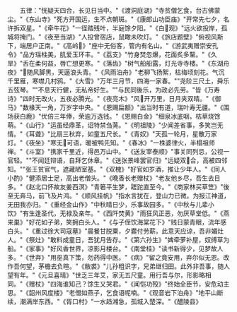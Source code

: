 <!-- { "loadSidebar": true } -->
　　五律："恍疑天四合，长见日当中。"《渡洞庭湖》"寺贫僧乞食，台古佛蒙尘。"《东山寺》"死方开国运，生不点朝斑。"《康郎山功臣庙》"开常先七夕，名许拆双星。"《牵牛花》"一径踏残叶，半庭馀夕阳。"《白观》"远火欲投岸，孤城将掩门。"《夜至当湖》"人投曾宿店，鼠瞰未吹灯。"《旅店题壁》"俯视风斯下，端居户正南。"《高岭》"座中无俗客，管内有名山。"《游武夷赠崇安孔令》"品方瑶柱美，肌爱玉环丰。"《荔支》"竹身焚忽爆，花面炙多黧。"《久旱》"舌在柔何益，唇亡想更寒。"《落齿》"树气船船露，灯光寺寺楼。"《东湖舟夜》"随风脚黑，天逼浪头青。"《风雨泊舟》"老柳飞扬絮，枯梅顷刻花。气沉千里雁，寒噤几村鸦。"《大雪》"万年三月节，四海一家春。""尧阶三尺土，舜乐五弦琴。""不息天行健，无私帝好生。""与民同後乐，为政必先劳。"皆《万寿诗》"四时无改火，五夜必腾光。"《夜亮木》"风开万里，日月夹双晴。"《御马》"数椽天一角，万岁字中央。"《恩赐扁额》"出当时有道，瑞叶寿无疆。"《围场获白鹿》"优倍三年俸，荣逾万选钱。"《恩赐白金》"细泉冰底咽，枯草烧馀萌。"《山行》"运虽经鼎革，诏特禁刍荛。"《明祖陵》"少闻差省事，多笑岂无情。"《耳聋》"比扇三秋弃，如童五尺长。"《青奴》"天孤一轮月，星散万家灯。"《夜坐》"寒无可语，暖被鸭先知。"《春冰》"一株婆律火，半榻祖师禅。"《斗室》"携家千里近，得邑万山中。"《送友宰泰顺》"事关同列忌，公视一官轻。""不闻廷辩语，自拜乞休章。"《送张景峰罢官归》"远疑双合，高被四邻知。""张王贫官气，遮藏陋室基。"《双槐》"好官如岁酒，推让少年人。"《同人小酌》"健添居士足，高出老僧头。"《晚香长老赠杖》"老友他乡尽，吾生去日多。"《赵北口怀故友姜西溟》"青箬平生梦，蹉跎直至今。"《商家林买草笠》"後至无奔马，前飞及片鸿。"《顺风挂帆》"指水言犹在，登山力已微。为报江神道，无田我亦归。"《重经金山作》"中秋晴日少，乐事故园多。"《中秋与儿辈小饮》"有生逢圣代，无禄及亲年。"《西阡焚黄》"雨狂风正恶，勿厌草堂低。"《燕来巢》"好花如子弟，笑拥白头人。"《与子侄饮海棠花下》"贱日蒙青眼，流年感白头。"《重过徐大司寇墓》"晨餐甘脱粟，夕爨付劳薪。此意天应谅，吾非媚灶人。"《祭灶》"敢料成童日，吾犹月告存。"《第六孙生》"婢牵萝补屋，奴缚草为船。"《家事》"好风香世界，凉影月楼台。"《南堂桂》"读书新得少，见梦故人多。"《世弃》"用巫真下策，勿药得中医。"《病》"留之竟安用，弃尔似无恩。改作吾何望，茅檐去负暄。"《敝裘》"儿孙粗识字，兄弟继归田。此外非吾事，随人望有年。"《元旦喜晴》"世乏三年艾，家无五尺童。用行吾与尔，形影略相同。"《赠杖》"四海谁知己？馀生又哭君。"《闻恺功殁》"终始全臣节，安危动主思。"《韶州风度楼》"老僧如燕子，乞食语呢喃。"《观音岩下泊舟》"地平山断续，潮满岸东西。"《胥口村》"一水趋湘急，孤城入楚深。"《醴陵县》
